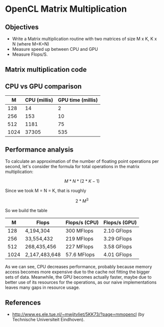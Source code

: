 # OpenCL Matrix Multiplication

## Objectives

* Write a Matrix multiplication routine with two matrices of size M x K, K x N (where M=K=N)
* Measure speed up between CPU and GPU
* Measure Flops/S.

## Matrix multiplication code

## CPU vs GPU comparison

| M    | CPU (millis) | GPU time (millis) |
| ---- | ------------ | ----------------- |
| 128  | 14           | 2                 |
| 256  | 153          | 10                |
| 512  | 1181         | 75                |
| 1024 | 37305        | 535               |

## Performance analysis

To calculate an approximation of the number of floating point operations per second, let's consider the formula for total operations in the matrix multiplication:

$$ M * N * (2*K - 1) $$

Since we took M = N = K, that is roughly

$$ 2 * M^3 $$

So we build the table

| M    | Flops         | Flops/s (CPU) | Flops/s (GPU) |
| ---- | ------------- | ------------- | ------------- |
| 128  | 4,194,304     | 300 MFlops    | 2.10 GFlops   |
| 256  | 33,554,432    | 219 MFlops    | 3.29 GFlops   |
| 512  | 268,435,456   | 227 MFlops    | 3.58 GFlops   |
| 1024 | 2,147,483,648 | 57.6 MFlops   | 4.01 GFlops   |

As we can see, CPU decreases performance, probably because memory access becomes more expensive due to the cache not fitting the bigger sets of data. Meanwhile, the GPU becomes actually faster, maybe due to better use of its resources for the operations, as our naive implementations leaves many gaps in resource usage.

## References
* http://www.es.ele.tue.nl/~mwijtvliet/5KK73/?page=mmopencl (by Technische Universiteit Eindhoven).

